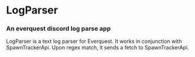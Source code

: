 # LogParser

### An everquest discord log parse app

LogParser is a text log parser for Everquest. It works in conjunction with SpawnTrackerApi. Upon regex match, it sends a fetch to SpawnTrackerApi.
